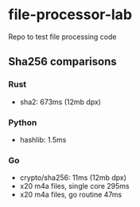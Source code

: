 # file-processor-lab
Repo to test file processing code 

## Sha256 comparisons

### Rust
* sha2: 673ms (12mb dpx)

### Python
* hashlib: 1.5ms

### Go
* crypto/sha256: 11ms (12mb dpx)
* x20 m4a files, single core 295ms
* x20 m4a files, go routine 47ms